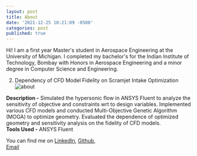 ```yaml
---
layout: post
title: About
date: '2021-12-25 10:21:09 -0500'
categories: post
published: true
---
```

Hi! I am a first year Master's student in Aerospace Engineering at the University of Michigan. I completed my bachelor's for the Indian Institute of Technology, Bombay with Honors in Aerospace Engineering and a minor degree in Computer Science and Engineering. 

2. Dependency of CFD Model Fidelity on Scramjet Intake Optimization
![about]({{site.baseurl}}/assets/scramjet.png)

**Description -** Simulated the hypersonic flow in ANSYS Fluent to analyze the sensitivity of objective and constraints wrt to design variables. Implemented various CFD models and conducted Multi-Objective Genetic Algorithm (MOGA) to optimize geometry. Evaluated the dependence of optimized geometry and sensitivity analysis on the fidelity of CFD models.\
**Tools Used -** ANSYS Fluent

You can find me on 
[LinkedIn](https://www.linkedin.com/in/malhar-prajapati/), 
[Github](https://github.com/malhardp),  
[Email](malhardp@umich.edu)

[jekyll-docs]: https://jekyllrb.com/docs/home
[jekyll-gh]:   https://github.com/jekyll/jekyll
[jekyll-talk]: https://talk.jekyllrb.com/

